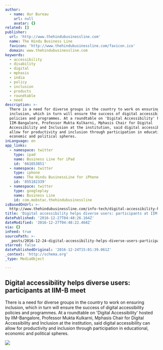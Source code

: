 ```yaml
---
author:
  - name: Our Bureau
    url: null
    avatar: {}
related: []
publisher:
  url: 'http://www.thehindubusinessline.com'
  name: The Hindu Business Line
  favicon: 'http://www.thehindubusinessline.com/favicon.ico'
  domain: www.thehindubusinessline.com
keywords:
  - accessibility
  - disability
  - digital
  - mphasis
  - india
  - policy
  - inclusion
  - products
  - roundtable
  - need
description: >-
  There is a need for diverse groups in the country to work on ensuring
  inclusion, which in turn will ensure the success of digital accessibility
  policies and programmes. At a roundtable on 'Digital Accessibility' hosted by
  IIM-Bangalore, Professor Mukta Kulkarni, Mphasis Chair for Digital
  Accessibility and Inclusion at the institution, said digital accessibility can
  allow for productivity and inclusion through participation in educational,
  economic and political spheres.
inLanguage: en
app_links:
  - namespace: twitter
    type: ipad
    name: Business Line for iPad
    id: '661653851'
  - namespace: twitter
    type: iphone
    name: The Hindu BusinessLine for iPhone
    id: '855182339'
  - namespace: twitter
    type: googleplay
    name: Business Line
    id: com.mobstac.thehindubusinessline
isBasedOnUrl: >-
  http://www.thehindubusinessline.com/info-tech/digital-accessibility-helps-diverse-users-participants-at-iimb-meet/article9436598.ece
title: 'Digital accessibility helps diverse users: participants at IIM-B meet'
datePublished: '2016-12-27T04:48:26.164Z'
dateModified: '2016-12-27T04:48:22.468Z'
via: {}
inFeed: true
sourcePath: >-
  _posts/2016-12-24-digital-accessibility-helps-diverse-users-participants-at-i.md
starred: false
datePublishedOriginal: '2016-12-24T15:01:39.061Z'
_context: 'http://schema.org'
_type: MediaObject

---
```

<article style=""><h1>Digital accessibility helps diverse users: participants at IIM-B meet</h1><p>There is a need for diverse groups in the country to work on ensuring inclusion, which in turn will ensure the success of digital accessibility policies and programmes. At a roundtable on 'Digital Accessibility' hosted by IIM-Bangalore, Professor Mukta Kulkarni, Mphasis Chair for Digital Accessibility and Inclusion at the institution, said digital accessibility can allow for productivity and inclusion through participation in educational, economic and political spheres.</p><img src="http://www.thehindubusinessline.com/multimedia/dynamic/03106/bl21_wheel_chair_3106636g.jpg" /></article>